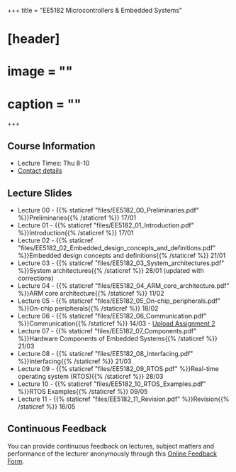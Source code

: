 +++
title = "EE5182 Microcontrollers & Embedded Systems"

# [header]
# image = ""
# caption = ""
+++

## Course Information
<!--The lecture and office hours are shown below:-->

- Lecture Times: Thu 8-10
- [Contact details](https://academic.nimal.info/#contact)

## Lecture Slides

<!-- Slides will be posted before the lecture. -->

- Lecture 00 - {{% staticref "files/EE5182_00_Preliminaries.pdf" %}}Preliminaries{{% /staticref %}} 17/01
- Lecture 01 - {{% staticref "files/EE5182_01_Introduction.pdf" %}}Introduction{{% /staticref %}} 17/01
- Lecture 02 - {{% staticref "files/EE5182_02_Embedded_design_concepts_and_definitions.pdf" %}}Embedded design concepts and definitions{{% /staticref %}} 21/01
- Lecture 03 - {{% staticref "files/EE5182_03_System_architectures.pdf" %}}System architectures{{% /staticref %}} 28/01 (updated with corrections)
- Lecture 04 - {{% staticref "files/EE5182_04_ARM_core_architecture.pdf" %}}ARM core architecture{{% /staticref %}} 11/02
- Lecture 05 - {{% staticref "files/EE5182_05_On-chip_peripherals.pdf" %}}On-chip peripherals{{% /staticref %}} 18/02
- Lecture 06 - {{% staticref "files/EE5182_06_Communication.pdf" %}}Communication{{% /staticref %}} 14/03 - [Upload Assignment 2](https://script.google.com/macros/s/AKfycbz96T6CJyCjUiaUCZC2WQkkD4Kk_XgEwAhWLXiQLDETdL9wHkM4/exec)
- Lecture 07 - {{% staticref "files/EE5182_07_Components.pdf" %}}Hardware Components of Embedded Systems{{% /staticref %}} 21/03
- Lecture 08 - {{% staticref "files/EE5182_08_Interfacing.pdf" %}}Interfacing{{% /staticref %}} 21/03
- Lecture 09 - {{% staticref "files/EE5182_09_RTOS.pdf" %}}Real-time operating system (RTOS){{% /staticref %}} 28/03
- Lecture 10 - {{% staticref "files/EE5182_10_RTOS_Examples.pdf" %}}RTOS Examples{{% /staticref %}} 09/05
- Lecture 11 - {{% staticref "files/EE5182_11_Revision.pdf" %}}Revision{{% /staticref %}} 16/05

## Continuous Feedback
You can provide continuous feedback on lectures, subject matters and performance of the lecturer anonymously through this [Online Feedback Form](https://goo.gl/forms/uCZ3rkVeeFCG9wIo2).
